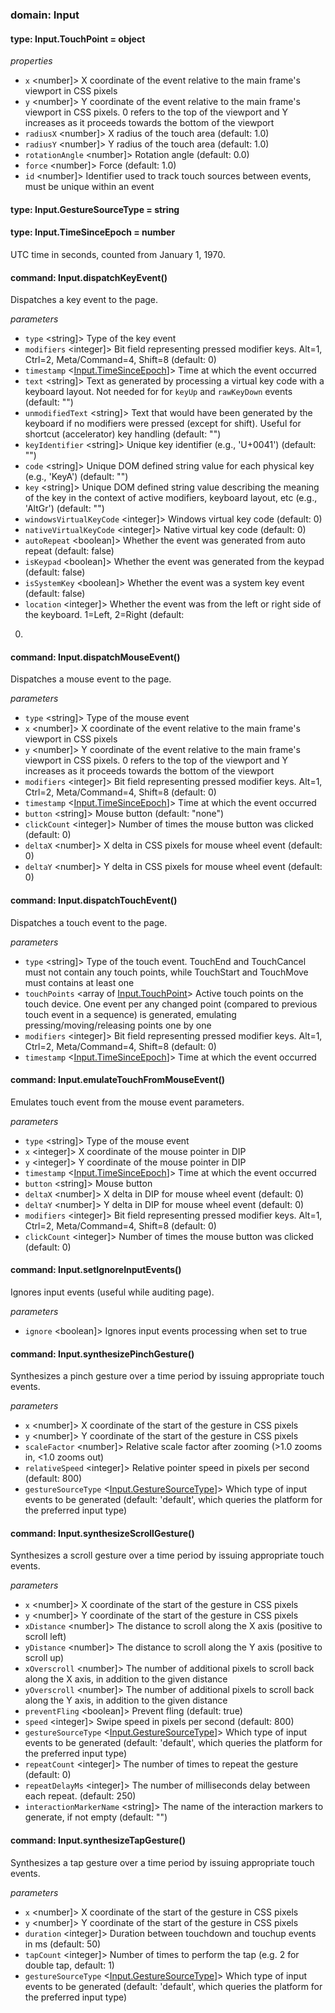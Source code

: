 
### domain: Input

#### type: Input.TouchPoint = object

*properties*
  - `x` <number]> X coordinate of the event relative to the main frame's viewport in CSS pixels
  - `y` <number]> Y coordinate of the event relative to the main frame's viewport in CSS pixels. 0 refers to
the top of the viewport and Y increases as it proceeds towards the bottom of the viewport
  - `radiusX` <number]> X radius of the touch area (default: 1.0)
  - `radiusY` <number]> Y radius of the touch area (default: 1.0)
  - `rotationAngle` <number]> Rotation angle (default: 0.0)
  - `force` <number]> Force (default: 1.0)
  - `id` <number]> Identifier used to track touch sources between events, must be unique within an event

#### type: Input.GestureSourceType = string

#### type: Input.TimeSinceEpoch = number

UTC time in seconds, counted from January 1, 1970.

#### command: Input.dispatchKeyEvent()

Dispatches a key event to the page.

*parameters*
- `type` <string]> Type of the key event
- `modifiers` <integer]> Bit field representing pressed modifier keys. Alt=1, Ctrl=2, Meta/Command=4, Shift=8
(default: 0)
- `timestamp` <[Input.TimeSinceEpoch]]> Time at which the event occurred
- `text` <string]> Text as generated by processing a virtual key code with a keyboard layout. Not needed for
for `keyUp` and `rawKeyDown` events (default: "")
- `unmodifiedText` <string]> Text that would have been generated by the keyboard if no modifiers were pressed (except for
shift). Useful for shortcut (accelerator) key handling (default: "")
- `keyIdentifier` <string]> Unique key identifier (e.g., 'U+0041') (default: "")
- `code` <string]> Unique DOM defined string value for each physical key (e.g., 'KeyA') (default: "")
- `key` <string]> Unique DOM defined string value describing the meaning of the key in the context of active
modifiers, keyboard layout, etc (e.g., 'AltGr') (default: "")
- `windowsVirtualKeyCode` <integer]> Windows virtual key code (default: 0)
- `nativeVirtualKeyCode` <integer]> Native virtual key code (default: 0)
- `autoRepeat` <boolean]> Whether the event was generated from auto repeat (default: false)
- `isKeypad` <boolean]> Whether the event was generated from the keypad (default: false)
- `isSystemKey` <boolean]> Whether the event was a system key event (default: false)
- `location` <integer]> Whether the event was from the left or right side of the keyboard. 1=Left, 2=Right (default:
0)

#### command: Input.dispatchMouseEvent()

Dispatches a mouse event to the page.

*parameters*
- `type` <string]> Type of the mouse event
- `x` <number]> X coordinate of the event relative to the main frame's viewport in CSS pixels
- `y` <number]> Y coordinate of the event relative to the main frame's viewport in CSS pixels. 0 refers to
the top of the viewport and Y increases as it proceeds towards the bottom of the viewport
- `modifiers` <integer]> Bit field representing pressed modifier keys. Alt=1, Ctrl=2, Meta/Command=4, Shift=8
(default: 0)
- `timestamp` <[Input.TimeSinceEpoch]]> Time at which the event occurred
- `button` <string]> Mouse button (default: "none")
- `clickCount` <integer]> Number of times the mouse button was clicked (default: 0)
- `deltaX` <number]> X delta in CSS pixels for mouse wheel event (default: 0)
- `deltaY` <number]> Y delta in CSS pixels for mouse wheel event (default: 0)

#### command: Input.dispatchTouchEvent()

Dispatches a touch event to the page.

*parameters*
- `type` <string]> Type of the touch event. TouchEnd and TouchCancel must not contain any touch points, while
TouchStart and TouchMove must contains at least one
- `touchPoints` <array of [Input.TouchPoint]> Active touch points on the touch device. One event per any changed point (compared to
previous touch event in a sequence) is generated, emulating pressing/moving/releasing points
one by one
- `modifiers` <integer]> Bit field representing pressed modifier keys. Alt=1, Ctrl=2, Meta/Command=4, Shift=8
(default: 0)
- `timestamp` <[Input.TimeSinceEpoch]]> Time at which the event occurred

#### command: Input.emulateTouchFromMouseEvent()

Emulates touch event from the mouse event parameters.

*parameters*
- `type` <string]> Type of the mouse event
- `x` <integer]> X coordinate of the mouse pointer in DIP
- `y` <integer]> Y coordinate of the mouse pointer in DIP
- `timestamp` <[Input.TimeSinceEpoch]]> Time at which the event occurred
- `button` <string]> Mouse button
- `deltaX` <number]> X delta in DIP for mouse wheel event (default: 0)
- `deltaY` <number]> Y delta in DIP for mouse wheel event (default: 0)
- `modifiers` <integer]> Bit field representing pressed modifier keys. Alt=1, Ctrl=2, Meta/Command=4, Shift=8
(default: 0)
- `clickCount` <integer]> Number of times the mouse button was clicked (default: 0)

#### command: Input.setIgnoreInputEvents()

Ignores input events (useful while auditing page).

*parameters*
- `ignore` <boolean]> Ignores input events processing when set to true

#### command: Input.synthesizePinchGesture()

Synthesizes a pinch gesture over a time period by issuing appropriate touch events.

*parameters*
- `x` <number]> X coordinate of the start of the gesture in CSS pixels
- `y` <number]> Y coordinate of the start of the gesture in CSS pixels
- `scaleFactor` <number]> Relative scale factor after zooming (>1.0 zooms in, <1.0 zooms out)
- `relativeSpeed` <integer]> Relative pointer speed in pixels per second (default: 800)
- `gestureSourceType` <[Input.GestureSourceType]]> Which type of input events to be generated (default: 'default', which queries the platform
for the preferred input type)

#### command: Input.synthesizeScrollGesture()

Synthesizes a scroll gesture over a time period by issuing appropriate touch events.

*parameters*
- `x` <number]> X coordinate of the start of the gesture in CSS pixels
- `y` <number]> Y coordinate of the start of the gesture in CSS pixels
- `xDistance` <number]> The distance to scroll along the X axis (positive to scroll left)
- `yDistance` <number]> The distance to scroll along the Y axis (positive to scroll up)
- `xOverscroll` <number]> The number of additional pixels to scroll back along the X axis, in addition to the given
distance
- `yOverscroll` <number]> The number of additional pixels to scroll back along the Y axis, in addition to the given
distance
- `preventFling` <boolean]> Prevent fling (default: true)
- `speed` <integer]> Swipe speed in pixels per second (default: 800)
- `gestureSourceType` <[Input.GestureSourceType]]> Which type of input events to be generated (default: 'default', which queries the platform
for the preferred input type)
- `repeatCount` <integer]> The number of times to repeat the gesture (default: 0)
- `repeatDelayMs` <integer]> The number of milliseconds delay between each repeat. (default: 250)
- `interactionMarkerName` <string]> The name of the interaction markers to generate, if not empty (default: "")

#### command: Input.synthesizeTapGesture()

Synthesizes a tap gesture over a time period by issuing appropriate touch events.

*parameters*
- `x` <number]> X coordinate of the start of the gesture in CSS pixels
- `y` <number]> Y coordinate of the start of the gesture in CSS pixels
- `duration` <integer]> Duration between touchdown and touchup events in ms (default: 50)
- `tapCount` <integer]> Number of times to perform the tap (e.g. 2 for double tap, default: 1)
- `gestureSourceType` <[Input.GestureSourceType]]> Which type of input events to be generated (default: 'default', which queries the platform
for the preferred input type)

[Input.TimeSinceEpoch]: input.md#inputtimesinceepoch
[Input.TouchPoint]: input.md#inputtouchpoint
[Input.GestureSourceType]: input.md#inputgesturesourcetype